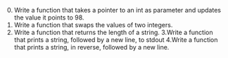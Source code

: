 0. Write a function that takes a pointer to an int as parameter and updates the value it points to 98.
1. Write a function that swaps the values of two integers.
2. Write a function that returns the length of a string.
3.Write a function that prints a string, followed by a new line, to stdout
4.Write a function that prints a string, in reverse, followed by a new line.